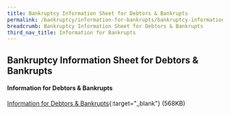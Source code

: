 ```yaml
---
title: Bankruptcy Information Sheet for Debtors & Bankrupts
permalink: /bankruptcy/information-for-bankrupts/bankruptcy-information-sheet-for-debtors-and-bankrupts/
breadcrumb: Bankruptcy Information Sheet for Debtors & Bankrupts
third_nav_title: Information for Bankrupts
---
```

Bankruptcy Information Sheet for Debtors & Bankrupts
---
#### **Information for Debtors & Bankrupts**

[Information for Debtors & Bankrupts](/files/(27092023)bankruptcyinformationsheetfordebtorsandbankrupts.pdf){:target="_blank"} (568KB)